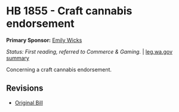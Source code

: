 # HB 1855 - Craft cannabis endorsement
**Primary Sponsor:** [Emily Wicks](/person/leg/wicks_em.md)

*Status: First reading, referred to Commerce & Gaming.* | [leg.wa.gov summary](https://app.leg.wa.gov/billsummary?BillNumber=1855&Year=2021)

Concerning a craft cannabis endorsement.

## Revisions
* [Original Bill](1/)